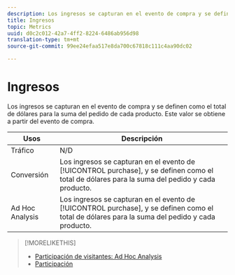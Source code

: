 ```yaml
---
description: Los ingresos se capturan en el evento de compra y se definen como el total de dólares para la suma del pedido de cada producto. Este valor se obtiene a partir del evento de compra.
title: Ingresos
topic: Metrics
uuid: d0c2c012-42a7-4ff2-8224-6486ab956d98
translation-type: tm+mt
source-git-commit: 99ee24efaa517e8da700c67818c111c4aa90dc02

---
```



# Ingresos

Los ingresos se capturan en el evento de compra y se definen como el total de dólares para la suma del pedido de cada producto. Este valor se obtiene a partir del evento de compra.

| Usos | Descripción |
|---|---|
| Tráfico | N/D |
| Conversión | Los ingresos se capturan en el evento de [!UICONTROL purchase], y se definen como el total de dólares para la suma del pedido y cada producto. |
| Ad Hoc Analysis  | Los ingresos se capturan en el evento de [!UICONTROL purchase], y se definen como el total de dólares para la suma del pedido y cada producto. |

>[!MORELIKETHIS]
>
>* [Participación de visitantes: Ad Hoc Analysis](/help/components/c-variables/c-metrics/metrics-visitor-participation.md)
>* [Participación](/help/components/c-variables/c-metrics/metrics-participation.md)

